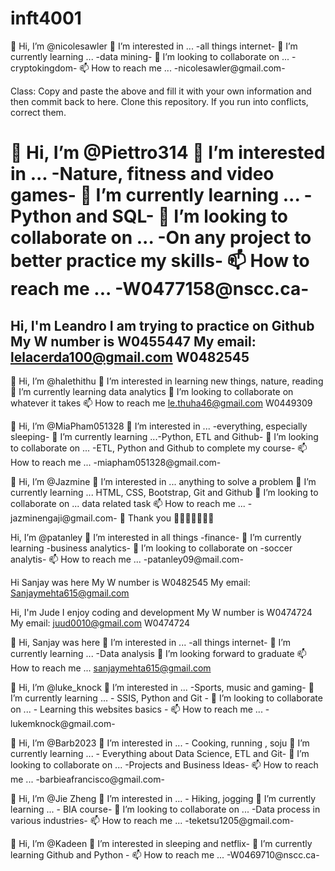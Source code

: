 # inft4001

👋 Hi, I’m @nicolesawler
👀 I’m interested in ... -all things internet-
🌱 I’m currently learning ... -data mining-
💞️ I’m looking to collaborate on ... -cryptokingdom-
📫 How to reach me ... -nicolesawler@gmail.com-

Class: Copy and paste the above and fill it with your own information and then commit back to here. Clone this repository. If you run into conflicts, correct them.

👋 Hi, I’m @Piettro314
👀 I’m interested in ... -Nature, fitness and video games-
🌱 I’m currently learning ... -Python and SQL-
💞️ I’m looking to collaborate on ... -On any project to better practice my skills-
📫 How to reach me ... -W0477158@nscc.ca-
=======
Hi, I'm Leandro
I am trying to practice on Github
My W number is W0455447
My email: lelacerda100@gmail.com
W0482545
----
👋 Hi, I’m @halethithu
👀 I’m interested in learning new things, nature, reading
🌱 I’m currently learning data analytics
💞️ I’m looking to collaborate on whatever it takes
📫 How to reach me le.thuha46@gmail.com
W0449309



👋 Hi, I’m @MiaPham051328
👀 I’m interested in ... -everything, especially sleeping-
🌱 I’m currently learning ...-Python, ETL and Github-
💞️ I’m looking to collaborate on ... -ETL, Python and Github to complete my course-
📫 How to reach me ... -miapham051328@gmail.com-



👋 Hi, I’m @Jazmine 
👀 I’m interested in ... anything to solve a problem
🌱 I’m currently learning ... HTML, CSS, Bootstrap, Git and Github
💞️ I’m looking to collaborate on ... data related task
📫 How to reach me ... -jazminengaji@gmail.com-
💞️ Thank you  💞️💞️💞️💞️💞️💞️💞️


Hi, I’m @patanley
👀 I’m interested in all things -finance-
🌱 I’m currently learning -business analytics-
💞️ I’m looking to collaborate on -soccer analytis-
📫 How to reach me ... -patanley09@mail.com-


Hi Sanjay was here
My W number is W0482545
My email: Sanjaymehta615@gmail.com


Hi, I'm Jude 
I enjoy coding and development
My W number is W0474724
My email: juud0010@gmail.com
W0474724


👋 Hi, Sanjay was here
👀 I’m interested in ... -all things internet-
🌱 I’m currently learning ... -Data analysis
💞️ I’m looking forward to graduate
📫 How to reach me ... sanjaymehta615@gmail.com



👋 Hi, I’m @luke_knock
👀 I’m interested in ... -Sports, music and gaming-
🌱 I’m currently learning ... - SSIS, Python and Git -
💞️ I’m looking to collaborate on ... - Learning this websites basics -
📫 How to reach me ... -lukemknock@gmail.com-

👋 Hi, I’m @Barb2023
👀 I’m interested in ... - Cooking, running , soju
🌱 I’m currently learning ... - Everything about Data Science, ETL and Git-
💞️ I’m looking to collaborate on ... -Projects and Business Ideas-
📫 How to reach me ... -barbieafrancisco@gmail.com-

👋 Hi, I’m @Jie Zheng
👀 I’m interested in ... - Hiking, jogging
🌱 I’m currently learning ... - BIA course-
💞️ I’m looking to collaborate on ... -Data process in various industries-
📫 How to reach me ... -teketsu1205@gmail.com-

👋 Hi, I’m @Kadeen
👀 I’m interested in sleeping and netflix-
🌱 I’m currently learning Github and Python -
📫 How to reach me ... -W0469710@nscc.ca-